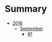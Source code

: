 # Summary

+ [2016](2016/README.md)
    + [September](2016/september/README.md)
        + [#1](2016/september/#1.md)
